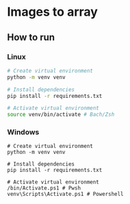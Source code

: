 # Images to array

## How to run

### Linux

```sh
# Create virtual environment
python -m venv venv

# Install dependencies
pip install -r requirements.txt

# Activate virtual environment
source venv/bin/activate # Bach/Zsh
```

### Windows

```pwsh
# Create virtual environment
python -m venv venv

# Install dependencies
pip install -r requirements.txt

# Activate virtual environment
/bin/Activate.ps1 # Pwsh
venv\Scripts\Activate.ps1 # Powershell
```
